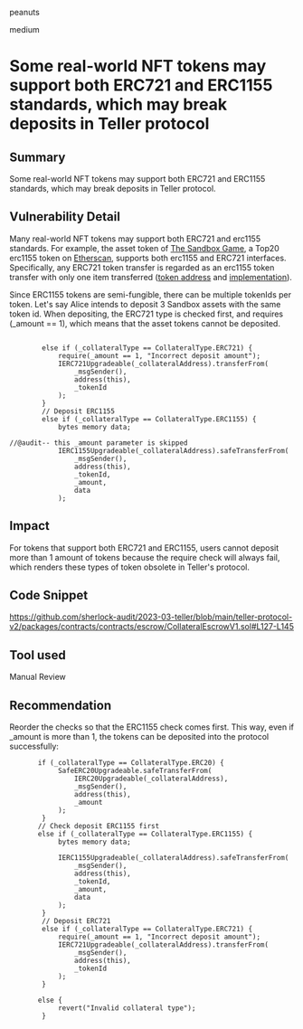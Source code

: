 peanuts

medium

# Some real-world NFT tokens may support both ERC721 and ERC1155 standards, which may break deposits in Teller protocol

## Summary

Some real-world NFT tokens may support both ERC721 and ERC1155 standards, which may break deposits in Teller protocol.

## Vulnerability Detail

Many real-world NFT tokens may support both ERC721 and erc1155 standards. For example, the asset token of [The Sandbox Game](https://www.sandbox.game/en/), a Top20 erc1155 token on [Etherscan](https://etherscan.io/tokens-nft1155?sort=7d&order=desc), supports both erc1155 and ERC721 interfaces. Specifically, any ERC721 token transfer is regarded as an erc1155 token transfer with only one item transferred ([token address](https://etherscan.io/token/0xa342f5d851e866e18ff98f351f2c6637f4478db5) and [implementation](https://etherscan.io/address/0x7fbf5c9af42a6d146dcc18762f515692cd5f853b#code#F2#L14)).

Since ERC1155 tokens are semi-fungible, there can be multiple tokenIds per token. Let's say Alice intends to deposit 3 Sandbox assets with the same token id. When depositing, the ERC721 type is checked first, and requires (_amount == 1), which means that the asset tokens cannot be deposited. 


```solidity

        else if (_collateralType == CollateralType.ERC721) {
            require(_amount == 1, "Incorrect deposit amount");
            IERC721Upgradeable(_collateralAddress).transferFrom(
                _msgSender(),
                address(this),
                _tokenId
            );
        }
        // Deposit ERC1155
        else if (_collateralType == CollateralType.ERC1155) {
            bytes memory data;

//@audit-- this _amount parameter is skipped
            IERC1155Upgradeable(_collateralAddress).safeTransferFrom(
                _msgSender(),
                address(this),
                _tokenId,
                _amount,
                data
            );
```

## Impact

For tokens that support both ERC721 and ERC1155, users cannot deposit more than 1 amount of tokens because the require check will always fail, which renders these types of token obsolete in Teller's protocol.

## Code Snippet

https://github.com/sherlock-audit/2023-03-teller/blob/main/teller-protocol-v2/packages/contracts/contracts/escrow/CollateralEscrowV1.sol#L127-L145

## Tool used

Manual Review

## Recommendation

Reorder the checks so that the ERC1155 check comes first. This way, even if _amount is more than 1, the tokens can be deposited into the protocol successfully:

```solidity
       if (_collateralType == CollateralType.ERC20) {
            SafeERC20Upgradeable.safeTransferFrom(
                IERC20Upgradeable(_collateralAddress),
                _msgSender(),
                address(this),
                _amount
            );
        }  
       // Check deposit ERC1155 first
       else if (_collateralType == CollateralType.ERC1155) {
            bytes memory data;

            IERC1155Upgradeable(_collateralAddress).safeTransferFrom(
                _msgSender(),
                address(this),
                _tokenId,
                _amount,
                data
            );
        } 
        // Deposit ERC721
        else if (_collateralType == CollateralType.ERC721) {
            require(_amount == 1, "Incorrect deposit amount");
            IERC721Upgradeable(_collateralAddress).transferFrom(
                _msgSender(),
                address(this),
                _tokenId
            );
        }

       else {
            revert("Invalid collateral type");
        }
```

